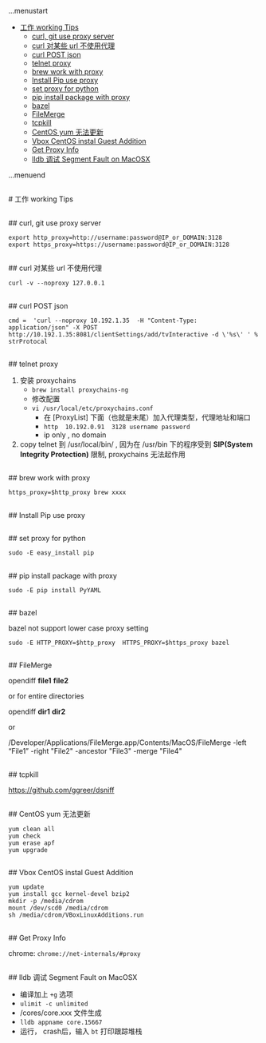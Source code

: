 ...menustart

 - [工作 working Tips](#5e36152a2ca8486c6434db9265f0a638)
	 - [curl, git use proxy server](#a96aeb959a8752f7651b158432def768)
	 - [curl 对某些 url 不使用代理](#b679a9a1692cc49ba9e914809bbe4f66)
	 - [curl POST json](#6e7f57f08bd46f2974f740a03f93d823)
	 - [telnet proxy](#345083ba0f34a9b30e91bb1e37094517)
	 - [brew work with proxy](#9158a77bfc692a7ddb411e8c41776b56)
	 - [Install Pip use proxy](#e6674e04c08bcf49fad7d19ca0d8a4bd)
	 - [set proxy for python](#7c3ae4a79fa7e554e876889719101165)
	 - [pip install package with proxy](#762fac82abbaaf86cfc10780f5b7cc58)
	 - [bazel](#24ef4c36ec66c15ef9f0c96fe27c0e0b)
	 - [FileMerge](#19a991a87a69e4435918f98d2ffc8421)
	 - [tcpkill](#0dcd3e0e4377857453bb9a2db4a20139)
	 - [CentOS yum 无法更新](#16c9778b7075982cf3d39ff738d292f0)
	 - [Vbox CentOS instal Guest Addition](#0afd0f413908f4cc7cddd138dde0ddd6)
	 - [Get Proxy Info](#ca07600a3602fddc156831a6716fae12)
	 - [lldb 调试 Segment Fault on MacOSX](#93bc8417f2018ae4424cbad9060081fa)

...menuend


<h2 id="5e36152a2ca8486c6434db9265f0a638"></h2>
# 工作 working Tips

<h2 id="a96aeb959a8752f7651b158432def768"></h2>
## curl, git use proxy server

```
export http_proxy=http://username:password@IP_or_DOMAIN:3128
export https_proxy=https://username:password@IP_or_DOMAIN:3128
```

<h2 id="b679a9a1692cc49ba9e914809bbe4f66"></h2>
## curl 对某些 url 不使用代理

```
curl -v --noproxy 127.0.0.1
```

<h2 id="6e7f57f08bd46f2974f740a03f93d823"></h2>
## curl POST json

```
cmd =  'curl --noproxy 10.192.1.35  -H "Content-Type: application/json" -X POST  http://10.192.1.35:8081/clientSettings/add/tvInteractive -d \'%s\' ' %   strProtocal
```

<h2 id="345083ba0f34a9b30e91bb1e37094517"></h2>
## telnet proxy

1. 安装 proxychains
    - `brew install proxychains-ng` 
    - 修改配置
    - `vi /usr/local/etc/proxychains.conf`
        - 在 [ProxyList] 下面（也就是末尾）加入代理类型，代理地址和端口
        - `http  10.192.0.91  3128 username password`
        - ip only , no domain
2. copy telnet 到 /usr/local/bin/ , 因为在 /usr/bin 下的程序受到 **SIP(System Integrity Protection)** 限制, proxychains 无法起作用


<h2 id="9158a77bfc692a7ddb411e8c41776b56"></h2>
## brew work with proxy

```
https_proxy=$http_proxy brew xxxx
```

<h2 id="e6674e04c08bcf49fad7d19ca0d8a4bd"></h2>
## Install Pip use proxy
<h2 id="7c3ae4a79fa7e554e876889719101165"></h2>
## set proxy for python

```
sudo -E easy_install pip
```

<h2 id="762fac82abbaaf86cfc10780f5b7cc58"></h2>
## pip install package with proxy

```
sudo -E pip install PyYAML
```

<h2 id="24ef4c36ec66c15ef9f0c96fe27c0e0b"></h2>
## bazel 

bazel not support lower case proxy setting

```
sudo -E HTTP_PROXY=$http_proxy  HTTPS_PROXY=$https_proxy bazel 
```

<h2 id="19a991a87a69e4435918f98d2ffc8421"></h2>
## FileMerge

opendiff **file1** **file2**

or for entire directories

opendiff **dir1** **dir2**

or 

/Developer/Applications/FileMerge.app/Contents/MacOS/FileMerge -left “File1” -right "File2" -ancestor "File3" -merge "File4"



<h2 id="0dcd3e0e4377857453bb9a2db4a20139"></h2>
## tcpkill

https://github.com/ggreer/dsniff

<h2 id="16c9778b7075982cf3d39ff738d292f0"></h2>
## CentOS yum 无法更新 

```
yum clean all
yum check
yum erase apf
yum upgrade
```

<h2 id="0afd0f413908f4cc7cddd138dde0ddd6"></h2>
## Vbox CentOS instal Guest Addition

```
yum update
yum install gcc kernel-devel bzip2
mkdir -p /media/cdrom
mount /dev/scd0 /media/cdrom
sh /media/cdrom/VBoxLinuxAdditions.run
```

<h2 id="ca07600a3602fddc156831a6716fae12"></h2>
## Get Proxy Info

chrome: `chrome://net-internals/#proxy`


<h2 id="93bc8417f2018ae4424cbad9060081fa"></h2>
## lldb 调试 Segment Fault on MacOSX
 
 - 编译加上 `+g` 选项
 - `ulimit -c unlimited`
 - /cores/core.xxx 文件生成
 - `lldb appname core.15667`
 - 运行， crash后，输入 `bt` 打印跟踪堆栈


 
 
 
